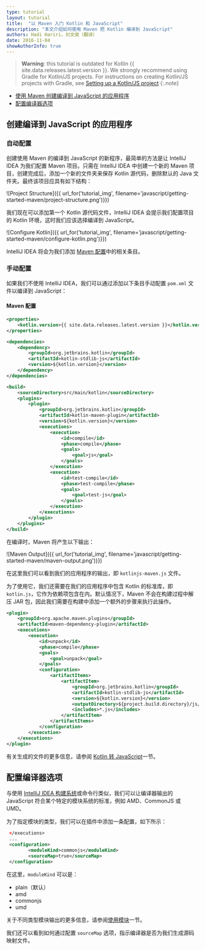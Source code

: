```yaml
---
type: tutorial
layout: tutorial
title:  "以 Maven 入门 Kotlin 和 JavaScript"
description: "本文介绍如何使用 Maven 把 Kotlin 编译到 JavaScript"
authors: Hadi Hariri，刘文俊（翻译）
date: 2016-11-04
showAuthorInfo: true
---
```


>__Warning__: this tutorial is outdated for Kotlin {{ site.data.releases.latest.version }}.
>We strongly recommend using Gradle for Kotlin/JS projects. For instructions on creating 
>Kotlin/JS projects with Gradle, see [Setting up a Kotlin/JS project](../setting-up.html)
{:.note}
>

* [使用 Maven 创建编译到 JavaScript 的应用程序](#创建编译到-javascript-的应用程序)
* [配置编译器选项](#配置编译器选项)


## 创建编译到 JavaScript 的应用程序


### 自动配置

创建使用 Maven 的编译到 JavaScript 的新程序，最简单的方法是让 IntelliJ IDEA <!--
-->为我们配置 Maven 项目。只需在 IntelliJ IDEA 中创建一个新的 Maven 项目，创建完成后，添加一个新的<!--
-->文件夹来保存 Kotlin 源代码，删除默认的 Java 文件夹。最终该项目应具有如下结构：
 
![Project Structure]({{ url_for('tutorial_img', filename='javascript/getting-started-maven/project-structure.png')}})

我们现在可以添加第一个 Kotlin 源代码文件，IntelliJ IDEA 会提示我们配置项目的 Kotlin 环境，这时我们应该选择编译到 <!--
-->JavaScript。


![Configure Kotlin]({{ url_for('tutorial_img', filename='javascript/getting-started-maven/configure-kotlin.png')}})


IntelliJ IDEA 将会为我们添加 [Maven 配置](#maven-配置)中的相关条目。


### 手动配置

如果我们不使用 IntelliJ IDEA，我们可以通过添加以下条目手动配置 `pom.xml` 文件以编译到 JavaScript：


#### Maven 配置

<div class="sample" markdown="1" theme="idea" mode="xml" auto-indent="false">

```xml
<properties>
    <kotlin.version>{{ site.data.releases.latest.version }}</kotlin.version> 
</properties>

<dependencies>
    <dependency>
        <groupId>org.jetbrains.kotlin</groupId>
        <artifactId>kotlin-stdlib-js</artifactId>
        <version>${kotlin.version}</version>
    </dependency>
</dependencies>

<build>
    <sourceDirectory>src/main/kotlin</sourceDirectory>
    <plugins>
        <plugin>
            <groupId>org.jetbrains.kotlin</groupId>
            <artifactId>kotlin-maven-plugin</artifactId>
            <version>${kotlin.version}</version>
            <executions>
                <execution>
                    <id>compile</id>
                    <phase>compile</phase>
                    <goals>
                        <goal>js</goal>
                    </goals>
                </execution>
                <execution>
                    <id>test-compile</id>
                    <phase>test-compile</phase>
                    <goals>
                        <goal>test-js</goal>
                    </goals>
                </execution>
            </executions>
        </plugin>
    </plugins>
</build>

```
</div>

在编译时，Maven 将产生以下输出：

![Maven Output]({{ url_for('tutorial_img', filename='javascript/getting-started-maven/maven-output.png')}})

在这里我们可以看到我们的应用程序的输出，即 `kotlinjs-maven.js` 文件。

为了使用它，我们还需要在我们的应用程序中包含 Kotlin 的标准库，即 `kotlin.js`，它作为依赖项包含在内。默认情况下，<!--
-->Maven 不会在构建过程中解压 JAR 包，因此我们需要在构建中添加一个额外的步骤来执行此操作。

<div class="sample" markdown="1" theme="idea" mode="xml" auto-indent="false">

```xml
<plugin>
    <groupId>org.apache.maven.plugins</groupId>
    <artifactId>maven-dependency-plugin</artifactId>
    <executions>
        <execution>
            <id>unpack</id>
            <phase>compile</phase>
            <goals>
                <goal>unpack</goal>
            </goals>
            <configuration>
                <artifactItems>
                    <artifactItem>
                        <groupId>org.jetbrains.kotlin</groupId>
                        <artifactId>kotlin-stdlib-js</artifactId>
                        <version>${kotlin.version}</version>
                        <outputDirectory>${project.build.directory}/js/lib</outputDirectory>
                        <includes>*.js</includes>
                    </artifactItem>
                </artifactItems>
            </configuration>
        </execution>
    </executions>
</plugin>
```
</div>

有关生成的文件的更多信息，请参阅 [Kotlin 转 JavaScript](../kotlin-to-javascript/kotlin-to-javascript.html)一节。

## 配置编译器选项

与使用 [IntelliJ IDEA 构建系统](../getting-started-idea/getting-started-with-intellij-idea.html)或命令行类似，我们可以让编译器输出的 JavaScript 符合某个特定的模块系统的标准，例如 AMD、CommonJS 或 UMD。

为了指定模块的类型，我们可以在插件中添加一条配置，如下所示：

<div class="sample" markdown="1" theme="idea" mode="xml" auto-indent="false">

```xml
 </executions>
 ...
 <configuration>
        <moduleKind>commonjs</moduleKind>
        <sourceMap>true</sourceMap>
 </configuration>

```
</div>

在这里，`moduleKind` 可以是：

* plain（默认）
* amd
* commonjs
* umd

关于不同类型模块输出的更多信息，请参阅[使用模块](../working-with-modules/working-with-modules.html)一节。

我们还可以看到如何通过配置 `sourceMap` 选项，指示编译器是否为我们生成源码映射文件。



